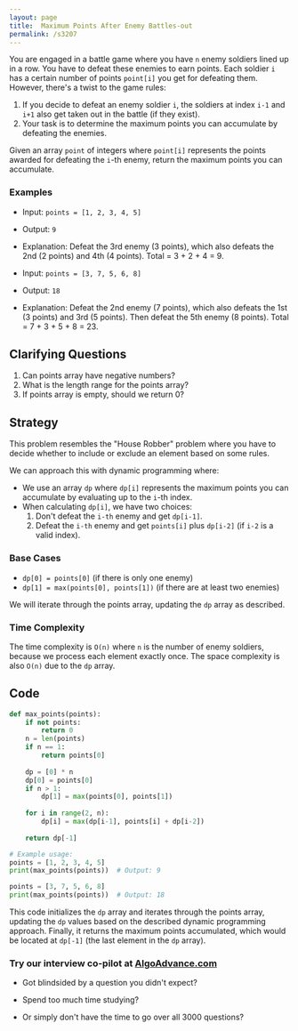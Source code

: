 ```yaml
---
layout: page
title:  Maximum Points After Enemy Battles-out
permalink: /s3207
---
```


You are engaged in a battle game where you have `n` enemy soldiers lined up in a row. You have to defeat these enemies to earn points. Each soldier `i` has a certain number of points `point[i]` you get for defeating them. However, there's a twist to the game rules:

1. If you decide to defeat an enemy soldier `i`, the soldiers at index `i-1` and `i+1` also get taken out in the battle (if they exist).
2. Your task is to determine the maximum points you can accumulate by defeating the enemies.

Given an array `point` of integers where `point[i]` represents the points awarded for defeating the `i`-th enemy, return the maximum points you can accumulate.

### Examples

- Input: `points = [1, 2, 3, 4, 5]`
- Output: `9`
- Explanation: Defeat the 3rd enemy (3 points), which also defeats the 2nd (2 points) and 4th (4 points). Total = 3 + 2 + 4 = 9.

- Input: `points = [3, 7, 5, 6, 8]`
- Output: `18`
- Explanation: Defeat the 2nd enemy (7 points), which also defeats the 1st (3 points) and 3rd (5 points). Then defeat the 5th enemy (8 points). Total = 7 + 3 + 5 + 8 = 23.

## Clarifying Questions

1. Can points array have negative numbers?
2. What is the length range for the points array?
3. If points array is empty, should we return 0?

## Strategy

This problem resembles the "House Robber" problem where you have to decide whether to include or exclude an element based on some rules.

We can approach this with dynamic programming where:
- We use an array `dp` where `dp[i]` represents the maximum points you can accumulate by evaluating up to the `i`-th index.
- When calculating `dp[i]`, we have two choices:
  1. Don't defeat the `i-th` enemy and get `dp[i-1]`.
  2. Defeat the `i-th` enemy and get `points[i]` plus `dp[i-2]` (if `i-2` is a valid index).

### Base Cases
- `dp[0] = points[0]` (if there is only one enemy)
- `dp[1] = max(points[0], points[1])` (if there are at least two enemies)

We will iterate through the points array, updating the `dp` array as described.

### Time Complexity

The time complexity is `O(n)` where `n` is the number of enemy soldiers, because we process each element exactly once. The space complexity is also `O(n)` due to the `dp` array.

## Code

```python
def max_points(points):
    if not points:
        return 0
    n = len(points)
    if n == 1:
        return points[0]
    
    dp = [0] * n
    dp[0] = points[0]
    if n > 1:
        dp[1] = max(points[0], points[1])
    
    for i in range(2, n):
        dp[i] = max(dp[i-1], points[i] + dp[i-2])
    
    return dp[-1]

# Example usage:
points = [1, 2, 3, 4, 5]
print(max_points(points))  # Output: 9 

points = [3, 7, 5, 6, 8]
print(max_points(points))  # Output: 18 
```

This code initializes the `dp` array and iterates through the points array, updating the `dp` values based on the described dynamic programming approach. Finally, it returns the maximum points accumulated, which would be located at `dp[-1]` (the last element in the `dp` array).


### Try our interview co-pilot at [AlgoAdvance.com](https://algoAdvance.com)

- Got blindsided by a question you didn't expect?

- Spend too much time studying?

- Or simply don't have the time to go over all 3000 questions?

